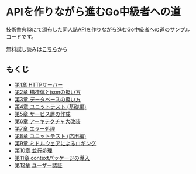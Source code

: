 # APIを作りながら進むGo中級者への道
技術書典13にて頒布した同人誌[APIを作りながら進むGo中級者への道](https://techbookfest.org/product/jXDAEU1dR53kbZkgtDm9zx)のサンプルコードです。

無料試し読みは[こちら](https://hsaki.booth.pm/items/4142313)から

## もくじ
- [第1章 HTTPサーバー](./chapter1/README.md)
- [第2章 構造体とjsonの扱い方](./chapter2/README.md)
- [第3章 データベースの扱い方](./chapter3/README.md)
- [第4章 ユニットテスト (基礎編)](./chapter4/README.md)
- [第5章 サービス層の作成](./chapter5/README.md)
- [第6章 アーキテクチャ大改装](./chapter6/README.md)
- [第7章 エラー処理](./chapter7/README.md)
- [第8章 ユニットテスト (応用編)](./chapter8/README.md)
- [第9章 ミドルウェアによるロギング](./chapter9/README.md)
- [第10章 並行処理](./chapter10/README.md)
- [第11章 contextパッケージの導入](./chapter11/README.md)
- [第12章 ユーザー認証](./chapter12/README.md)
